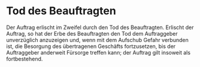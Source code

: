 # Tod des Beauftragten

Der Auftrag erlischt im Zweifel durch den Tod des Beauftragten. Erlischt der Auftrag, so hat der Erbe des Beauftragten den Tod dem Auftraggeber unverzüglich anzuzeigen und, wenn mit dem Aufschub Gefahr verbunden ist, die Besorgung des übertragenen Geschäfts fortzusetzen, bis der Auftraggeber anderweit Fürsorge treffen kann; der Auftrag gilt insoweit als fortbestehend.